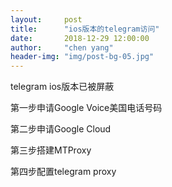 ```yaml
---
layout:     post
title:      "ios版本的telegram访问"
date:       2018-12-29 12:00:00
author:     "chen yang"
header-img: "img/post-bg-05.jpg"
---
```


<p>telegram ios版本已被屏蔽</p>

<p>第一步申请Google Voice美国电话号码</p>

<p>第二步申请Google Cloud</p>

<p>第三步搭建MTProxy</p>

<p>第四步配置telegram proxy</p>


